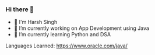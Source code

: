 ### Hi there 👋
- 👋 I'm Harsh Singh
- 🔭 I’m currently working on App Development using Java
- 🌱 I’m currently learning Python and DSA

Languages Learned: 
https://www.oracle.com/java/
